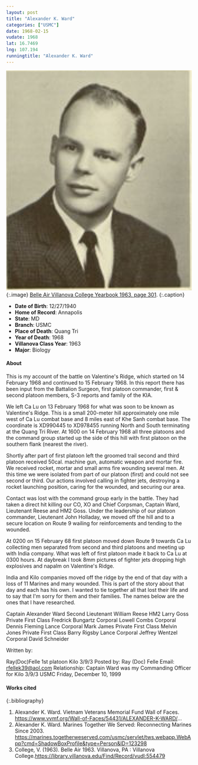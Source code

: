 ```yaml
---
layout: post
title: "Alexander K. Ward"
categories: ["USMC"]
date: 1968-02-15
vudate: 1968
lat: 16.7469
lng: 107.194
runningtitle: "Alexander K. Ward"
---
```

![Alexander K. Ward](images/AlexanderK.Ward.png)
   {:.image}
[Belle Air Villanova College Yearbook 1963, page 301](https://library.villanova.edu/Find/Record/vudl:554479).
   {:.caption}

* **Date of Birth**: 12/27/1940
* **Home of Record**: Annapolis
* **State**: MD
* **Branch**: USMC
* **Place of Death**: Quang Tri
* **Year of Death**: 1968
* **Villanova Class Year**: 1963
* **Major**: Biology

#### About

This is my account of the battle on Valentine's Ridge, which started on 14 February 1968 and continued to 15 February 1968. In this report there has been input from the Battalion Surgeon, first platoon commander, first & second platoon members, S-3 reports and family of the KIA.

We left Ca Lu on 13 February 1968 for what was soon to be known as Valentine's Ridge. This is a small 200-meter hill approximately one mile west of Ca Lu combat base and 8 miles east of Khe Sanh combat base. The coordinate is XD990445 to XD978455 running North and South terminating at the Quang Tri River. At 1600 on 14 February 1968 all three platoons and the command group started up the side of this hill with first platoon on the southern flank (nearest the river).

Shortly after part of first platoon left the groomed trail second and third platoon received 50cal. machine gun, automatic weapon and mortar fire. We received rocket, mortar and small arms fire wounding several men. At this time we were isolated from part of our platoon (first) and could not see second or third. Our actions involved calling in fighter jets, destroying a rocket launching position, caring for the wounded, and securing our area.

Contact was lost with the command group early in the battle. They had taken a direct hit killing our CO, XO and Chief Corpsman, Captain Ward, Lieutenant Reese and HM2 Goss. Under the leadership of our platoon commander, Lieutenant John Holladay, we moved off the hill and to a secure location on Route 9 wailing for reinforcements and tending to the wounded.

At 0200 on 15 February 68 first platoon moved down Route 9 towards Ca Lu collecting men separated from second and third platoons and meeting up with India company. What was left of first platoon made it back to Ca Lu at 0300 hours. At daybreak I took 8mm pictures of fighter jets dropping high explosives and napalm on Valentine's Ridge.

India and Kilo companies moved off the ridge by the end of that day with a loss of 11 Marines and many wounded. This is part of the story about that day and each has his own. I wanted to tie together all that lost their life and to say that I'm sorry for them and their families. The names below are the ones that I have researched.

Captain Alexander Ward
Second Lieutenant William Reese
HM2 Larry Goss
Private First Class Fredrick Bungartz
Corporal Lowell Combs
Corporal Dennis Fleming
Lance Corporal Mark James
Private First Class Melvin Jones
Private First Class Barry Rigsby
Lance Corporal Jeffrey Wentzel
Corporal David Schneider

Written by:

Ray(Doc)Felle 1st platoon Kilo 3/9/3
Posted by: Ray (Doc) Felle
Email: rfellek39@aol.com
Relationship: Captain Ward was my Commanding Officer for Kilo 3/9/3 USMC
Friday, December 10, 1999



#### Works cited

{:.bibliography}
1. Alexander K. Ward. Vietnam Veterans Memorial Fund Wall of Faces. <https://www.vvmf.org/Wall-of-Faces/54431/ALEXANDER-K-WARD/>...
2. Alexander K. Ward. Marines Together We Served: Reconnecting Marines Since 2003. <https://marines.togetherweserved.com/usmc/servlet/tws.webapp.WebApp?cmd=ShadowBoxProfile&type=Person&ID=123298>
3. College, V. (1963). Belle Air 1963. Villanova, PA : Villanova College.<https://library.villanova.edu/Find/Record/vudl:554479>
